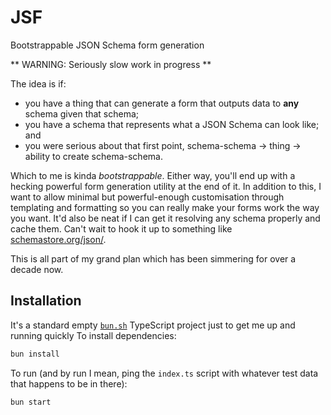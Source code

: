 # JSF
Bootstrappable JSON Schema form generation

** WARNING: Seriously slow work in progress **

The idea is if:
* you have a thing that can generate a form that outputs data to **any** schema given that schema;
* you have a schema that represents what a JSON Schema can look like; and
* you were serious about that first point, schema-schema -> thing -> ability to create schema-schema.

Which to me is kinda _bootstrappable_. Either way, you'll end up with a hecking powerful form generation utility at the end of it. In addition to this, I want to allow minimal but powerful-enough customisation through templating and formatting so you can really make your forms work the way you want. It'd also be neat if I can get it resolving any schema properly and cache them. Can't wait to hook it up to something like [schemastore.org/json/](https://www.schemastore.org/json/).

This is all part of my grand plan which has been simmering for over a decade now.

## Installation

It's a standard empty [`bun.sh`](https://bun.sh) TypeScript project just to get me up and running quickly
To install dependencies:

```bash
bun install
```

To run (and by run I mean, ping the `index.ts` script with whatever test data that happens to be in there):

```bash
bun start
```
